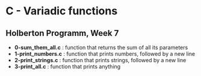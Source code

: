 <h1>C - Variadic functions</h1>
<h2>Holberton Programm, Week 7</h2>
<ul>
<li><strong>0-sum_them_all.c</strong> : function that returns the sum of all its parameters</li>
<li><strong>1-print_numbers.c</strong> : function that prints numbers, followed by a new line</li>
<li><strong>2-print_strings.c</strong> : function that prints strings, followed by a new line</li>
<li><strong>3-print_all.c</strong> : function that prints anything</li>
</ul>
